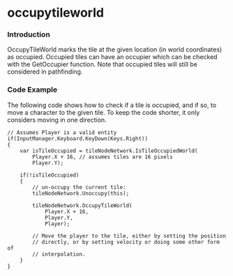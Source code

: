 # occupytileworld

### Introduction

OccupyTileWorld marks the tile at the given location (in world coordinates) as occupied. Occupied tiles can have an occupier which can be checked with the GetOccupier function. Note that occupied tiles will still be considered in pathfinding.

### Code Example

The following code shows how to check if a tile is occupied, and if so, to move a character to the given tile. To keep the code shorter, it only considers moving in one direction.

```lang:c#
// Assumes Player is a valid entity
if(InputManager.Keyboard.KeyDown(Keys.Right))
{
    var isTileOccupied = tileNodeNetwork.IsTileOccupiedWorld(
        Player.X + 16, // assumes tiles are 16 pixels
        Player.Y);

    if(!isTileOccupied)
    {
        // un-occupy the current tile:
        tileNodeNetwork.Unoccupy(this);

        tileNodeNetwork.OccupyTileWorld(
            Player.X + 16, 
            Player.Y,
            Player);

        // Move the player to the tile, either by setting the position
        // directly, or by setting velocity or doing some other form of 
        // interpolation.
    }
}
```

&#x20;
